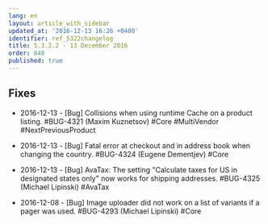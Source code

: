 ```yaml
---
lang: en
layout: article_with_sidebar
updated_at: '2016-12-13 16:26 +0400'
identifier: ref_5322changelog
title: 5.3.2.2 - 13 December 2016
order: 848
published: true
---
```

## Fixes

* 2016-12-13 - [Bug] Collisions when using runtime Cache on a product listing. #BUG-4321 (Maxim Kuznetsov) #Core #MultiVendor #NextPreviousProduct

* 2016-12-13 - [Bug] Fatal error at checkout and in address book when changing the country. #BUG-4324 (Eugene Dementjev) #Core

* 2016-12-13 - [Bug] AvaTax: The setting "Calculate taxes for US in designated states only" now works for shipping addresses. #BUG-4325 (Michael Lipinski) #AvaTax

* 2016-12-08 - [Bug] Image uploader did not work on a list of variants if a pager was used. #BUG-4293 (Michael Lipinski) #Core
